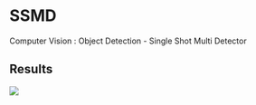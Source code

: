 # SSMD

Computer Vision : Object Detection - Single Shot Multi Detector

## Results

<img src="ssmd.gif" align="center">
